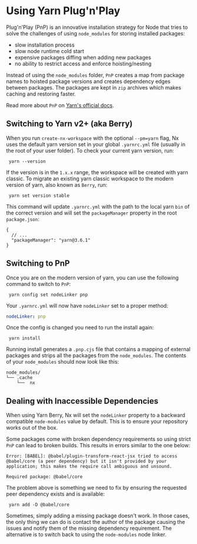 # Using Yarn Plug'n'Play

Plug'n'Play (PnP) is an innovative installation strategy for Node that tries to solve the challenges of using `node_modules` for storing installed packages:

- slow installation process
- slow node runtime cold start
- expensive packages diffing when adding new packages
- no ability to restrict access and enforce hoisting/nesting

Instead of using the `node_modules` folder, `PnP` creates a map from package names to hoisted package versions and creates dependency edges between packages. The packages are kept in `zip` archives which makes caching and restoring faster.

Read more about `PnP` on [Yarn's official docs](https://yarnpkg.com/features/pnp).

## Switching to Yarn v2+ (aka Berry)

When you run `create-nx-workspace` with the optional `--pm=yarn` flag, Nx uses the default yarn version set in your global `.yarnrc.yml` file (usually in the root of your user folder). To check your current yarn version, run:

```shell
 yarn --version
```

If the version is in the `1.x.x` range, the workspace will be created with yarn classic. To migrate an existing yarn classic workspace to the modern version of yarn, also known as `Berry`, run:

```shell {% path="~/workspace" %}
 yarn set version stable
```

This command will update `.yarnrc.yml` with the path to the local yarn `bin` of the correct version and will set the `packageManager` property in the root `package.json`:

```jsonc {% fileName="package.json" %}
{
  // ...
  "packageManager": "yarn@3.6.1"
}
```

## Switching to PnP

Once you are on the modern version of yarn, you can use the following command to switch to `PnP`:

```shell {% path="~/workspace" %}
 yarn config set nodeLinker pnp
```

Your `.yarnrc.yml` will now have `nodeLinker` set to a proper method:

```yml {% fileName=".yarnrc.yml" %}
nodeLinker: pnp
```

Once the config is changed you need to run the install again:

```shell {% path="~/workspace" %}
 yarn install
```

Running install generates a `.pnp.cjs` file that contains a mapping of external packages and strips all the packages from the `node_modules`. The contents of your `node_modules` should now look like this:

```text
node_modules/
└── .cache
    └──  nx
```

## Dealing with Inaccessible Dependencies

When using Yarn Berry, Nx will set the `nodeLinker` property to a backward compatible `node-modules` value by default. This is to ensure your repository works out of the box.

Some packages come with broken dependency requirements so using strict `PnP` can lead to broken builds. This results in errors similar to the one below:

```shell {% path="~/workspace" command="yarn nx build my-project" %}
Error: [BABEL]: @babel/plugin-transform-react-jsx tried to access @babel/core (a peer dependency) but it isn't provided by your application; this makes the require call ambiguous and unsound.

Required package: @babel/core
```

The problem above is something we need to fix by ensuring the requested peer dependency exists and is available:

```shell {% path="~/workspace" %}
 yarn add -D @babel/core
```

Sometimes, simply adding a missing package doesn't work. In those cases, the only thing we can do is contact the author of the package causing the issues and notify them of the missing dependency requirement.
The alternative is to switch back to using the `node-modules` node linker.
